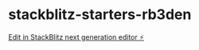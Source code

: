 # stackblitz-starters-rb3den

[Edit in StackBlitz next generation editor ⚡️](https://stackblitz.com/~/github.com/Michelle600/stackblitz-starters-rb3den)